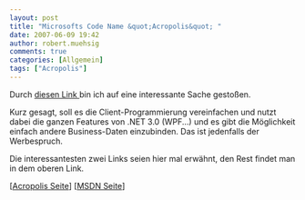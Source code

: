 ```yaml
---
layout: post
title: "Microsofts Code Name &quot;Acropolis&quot; "
date: 2007-06-09 19:42
author: robert.muehsig
comments: true
categories: [Allgemein]
tags: ["Acropolis"]
---
```

Durch <a target="_blank" href="http://www.ekampf.com/blog/2007/06/07/AcropolisNews.aspx" title="Blogeintrag">diesen Link </a>bin ich auf eine interessante Sache gestoßen.

Kurz gesagt, soll es die Client-Programmierung vereinfachen und nutzt dabei die ganzen Features von .NET 3.0 (WPF...) und es gibt die Möglichkeit einfach andere Business-Daten einzubinden. Das ist jedenfalls der Werbespruch.

Die interessantesten zwei Links seien hier mal erwähnt, den Rest findet man in dem oberen Link.

[<a href="http://windowsclient.net/Acropolis/" title="Microsofts Acropolis">Acropolis Seite</a>]
[<a target="_blank" href="http://msdn2.microsoft.com/en-us/library/bb499794(vs.90).aspx" title="MSDN Acropolis">MSDN Seite</a>]
